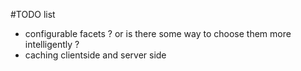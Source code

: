 #TODO list

* configurable facets ? or is there some way to choose them more
  intelligently ?
* caching clientside and server side

